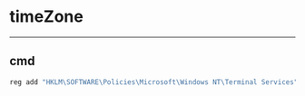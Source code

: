 # timeZone

---

## cmd
````cmd
reg add "HKLM\SOFTWARE\Policies\Microsoft\Windows NT\Terminal Services" /v fEnableTimeZoneRedirection /t REG_DWORD /d 1 /f
````
